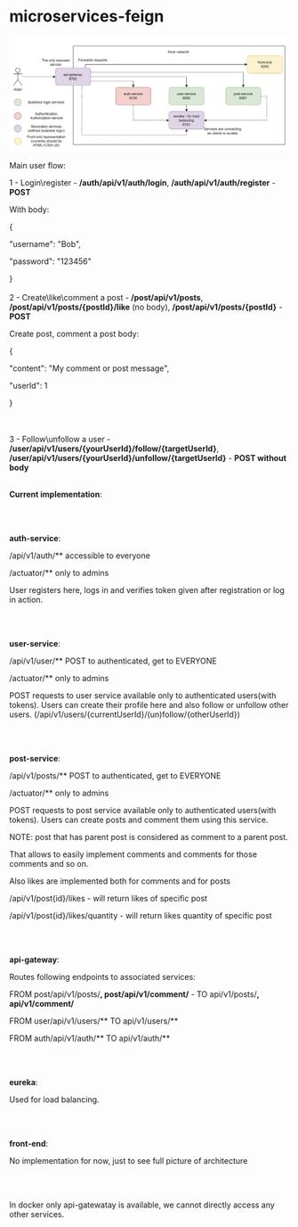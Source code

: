 # microservices-feign
![image](architecture.png)


Main user flow:

1 - Login\register - **/auth/api/v1/auth/login**, **/auth/api/v1/auth/register** - **POST**

With body:

{

"username": "Bob",

"password": "123456"

}
<br><br>
2 - Create\like\comment a post - **/post/api/v1/posts**, **/post/api/v1/posts/{postId}/like** (no body), **/post/api/v1/posts/{postId}** - **POST**

Create post, comment a post body:

{

"content": "My comment or post message",

"userId": 1

}

<br><br>
3 - Follow\unfollow a user -  **/user/api/v1/users/{yourUserId}/follow/{targetUserId}**, **/user/api/v1/users/{yourUserId}/unfollow/{targetUserId}** - **POST without body**
<br><br>

**Current implementation**:

<br><br>

**auth-service**:

/api/v1/auth/** accessible to everyone

/actuator/** only to admins

User registers here, logs in and verifies token given after registration or log in action.

<br><br>

**user-service**:

/api/v1/user/** POST to authenticated, get to EVERYONE

/actuator/** only to admins

POST requests to user service available only to authenticated users(with tokens). Users can create their profile here and also follow or unfollow other users. (/api/v1/users/{currentUserId}/(un)follow/{otherUserId})

<br><br>

**post-service**:

/api/v1/posts/** POST to authenticated, get to EVERYONE

/actuator/** only to admins

POST requests to post service available only to authenticated users(with tokens). Users can create posts and comment them using this service.

NOTE: post that has parent post is considered as comment to a parent post.

That allows to easily implement comments and comments for those comments and so on.

Also likes are implemented both for comments and for posts

/api/v1/post{id}/likes - will return likes of specific post

/api/v1/post{id}/likes/quantity - will return likes quantity of specific post

<br><br>

**api-gateway**:

Routes following endpoints to associated services:

FROM post/api/v1/posts/**, post/api/v1/comment/** - TO api/v1/posts/**, api/v1/comment/**

FROM user/api/v1/users/** TO api/v1/users/**

FROM auth/api/v1/auth/** TO api/v1/auth/**

<br><br>

**eureka**:

Used for load balancing.

<br><br>

**front-end**:

No implementation for now, just to see full picture of architecture

<br><br>

In docker only api-gatewatay is available, we cannot directly access any other services.
